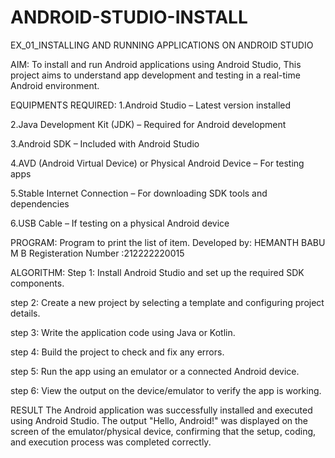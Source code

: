 # ANDROID-STUDIO-INSTALL
EX_01_INSTALLING AND RUNNING APPLICATIONS ON ANDROID STUDIO

AIM:
To install and run Android applications using Android Studio, This project aims to understand app development and testing in a real-time Android environment.

EQUIPMENTS REQUIRED:
1.Android Studio – Latest version installed

2.Java Development Kit (JDK) – Required for Android development

3.Android SDK – Included with Android Studio

4.AVD (Android Virtual Device) or Physical Android Device – For testing apps

5.Stable Internet Connection – For downloading SDK tools and dependencies

6.USB Cable – If testing on a physical Android device

PROGRAM:
Program to print the list of item.
Developed by: HEMANTH BABU M B
Registeration Number :212222220015


ALGORITHM:
Step 1: Install Android Studio and set up the required SDK components.

step 2: Create a new project by selecting a template and configuring project details.

step 3: Write the application code using Java or Kotlin.

step 4: Build the project to check and fix any errors.

step 5: Run the app using an emulator or a connected Android device.

step 6: View the output on the device/emulator to verify the app is working.

RESULT
The Android application was successfully installed and executed using Android Studio. The output "Hello, Android!" was displayed on the screen of the emulator/physical device, confirming that the setup, coding, and execution process was completed correctly.
